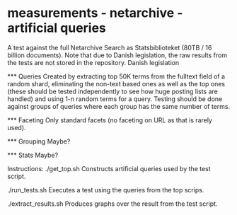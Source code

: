 # measurements - netarchive - artificial queries


A test against the full Netarchive Search as Statsbiblioteket (80TB / 16 billion documents).
Note that due to Danish legislation, the raw results from the tests are not stored in the repository.
Danish legislation

*** Queries
Created by extracting top 50K terms from the fulltext field of a random shard, eliminating the non-text based ones as well as the top ones (these should be tested independently to see how huge posting lists are handled) and using 1-n random terms for a query. Testing should be done against groups of queries where each group has the same number of terms.

*** Faceting
Only standard facets (no faceting on URL as that is rarely used).

*** Grouping
Maybe?

*** Stats
Maybe?



Instructions:
./get_top.sh
Constructs artificial queries used by the test script.

./run_tests.sh
Executes a test using the queries from the top scrips.

./extract_results.sh
Produces graphs over the result from the test script.
